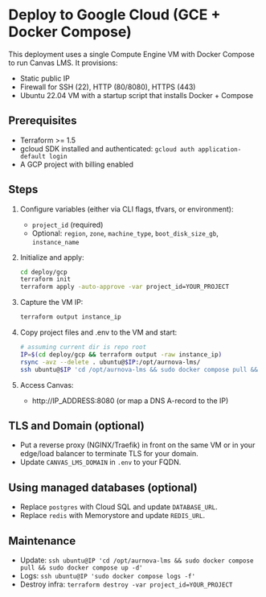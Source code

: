 # Deploy to Google Cloud (GCE + Docker Compose)

This deployment uses a single Compute Engine VM with Docker Compose to run Canvas LMS. It provisions:
- Static public IP
- Firewall for SSH (22), HTTP (80/8080), HTTPS (443)
- Ubuntu 22.04 VM with a startup script that installs Docker + Compose

## Prerequisites
- Terraform >= 1.5
- gcloud SDK installed and authenticated: `gcloud auth application-default login`
- A GCP project with billing enabled

## Steps
1. Configure variables (either via CLI flags, tfvars, or environment):
   - `project_id` (required)
   - Optional: `region`, `zone`, `machine_type`, `boot_disk_size_gb`, `instance_name`

2. Initialize and apply:
   ```bash
   cd deploy/gcp
   terraform init
   terraform apply -auto-approve -var project_id=YOUR_PROJECT
   ```

3. Capture the VM IP:
   ```bash
   terraform output instance_ip
   ```

4. Copy project files and .env to the VM and start:
   ```bash
   # assuming current dir is repo root
   IP=$(cd deploy/gcp && terraform output -raw instance_ip)
   rsync -avz --delete . ubuntu@$IP:/opt/aurnova-lms/
   ssh ubuntu@$IP 'cd /opt/aurnova-lms && sudo docker compose pull && sudo docker compose up -d'
   ```

5. Access Canvas:
   - http://IP_ADDRESS:8080 (or map a DNS A-record to the IP)

## TLS and Domain (optional)
- Put a reverse proxy (NGINX/Traefik) in front on the same VM or in your edge/load balancer to terminate TLS for your domain.
- Update `CANVAS_LMS_DOMAIN` in `.env` to your FQDN.

## Using managed databases (optional)
- Replace `postgres` with Cloud SQL and update `DATABASE_URL`.
- Replace `redis` with Memorystore and update `REDIS_URL`.

## Maintenance
- Update: `ssh ubuntu@IP 'cd /opt/aurnova-lms && sudo docker compose pull && sudo docker compose up -d'`
- Logs: `ssh ubuntu@IP 'sudo docker compose logs -f'`
- Destroy infra: `terraform destroy -var project_id=YOUR_PROJECT`
